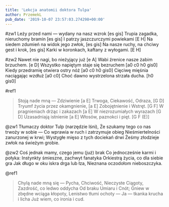```yaml
---
title: 'Lekcja anatomii doktora Tulpa'
author: PrzemekL
pub_date: '2019-10-07 23:57:03.274298+00:00'
---
```


#zw1
Leży przed nami — wydany na nasz wzrok [es gis]
Trupia zagadka, nieruchomy bramin [es gis]
I patrzy jaszczurczymi powiekami [E H]
Na siedem zdumień na widok jego zwłok, [es gis]
Na nasze ruchy, na chciwy gest i krok, [es gis]
Karki w koronkach, kaftany z wyłogami. [E H]

#zw2
Nawet nie nagi, bo nieżyjący już [e A]
Wabi źrenice nasze żabim brzuchem. [e D]
Wszystko napiętym staje się bezruchem [a0 c0 h0 gis0]
Kiedy przedramię otwiera ostry nóż [a0 c0 h0 gis0]
Cięciwę mięśnia naciągając wzdłuż  [a0 c0]
Choć dawno wystrzelona strzała ducha. [h0 gis0]

#ref1
>Stoją nade mną — Zdziwienie [a E]
>Trwoga, Ciekawość, Odraza, [G D]
>Tryumf życia przez okamgnienie, [a E]
>Zobojętnienie i Wstręt. [G F]
>W pragnieniach drżąc i zakazach [a E]
>W niezrozumiałych wyrazach [G D]
>Uzasadniają istnienie [a E]
>Włosów, paznokci i pięt. [G F (E)]

@zw1
Tłumaczy doktor Tulp (narzędzie lśni),
Że szukamy tego co nas trwoży w sobie —
Co wprawia w ruch i zatrzymuje obieg
Nieśmiertelności zanurzonej w krwi;
Wystygłe mięso z tych dociekań drwi
Żeśmy złodzieje zwłok na świeżym grobie.

@zw2
Coś jednak mamy, czego jemu (już) brak
Co jednocześnie karmi i połyka:
Instynkty śmieszne, zachwyt fanatyka
Orkiestrą życia, co dla siebie gra
Jak długo w oku iskra drga lub łza,
Nieznana oczodołom nieboszczyka.

@ref1
>Chylą nade mną się — Pycha,
>Chciwość, Nieczyste Ciągoty,
>Zazdrość, co ledwo oddycha
>Od braku Umiaru i Cnót;
>Gniew w zbędne wciąga kłopoty,
>Lenistwo tłumi ochoty —
>Ja — tkanka krucha i licha
>Już wiem, co ironia i cud.